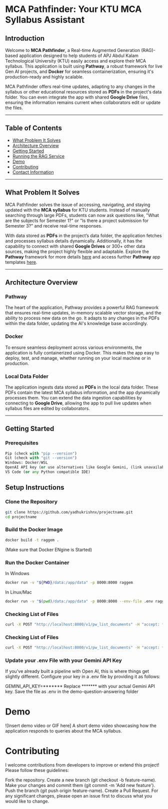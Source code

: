 # MCA Pathfinder: Your KTU MCA Syllabus Assistant

## Introduction

Welcome to **MCA Pathfinder**, a Real-time Augmented Generation (RAG)-based application designed to help students of APJ Abdul Kalam Technological University (KTU) easily access and explore their MCA syllabus. This application is built using **Pathway**, a robust framework for live Gen AI projects, and **Docker** for seamless containerization, ensuring it's production-ready and highly scalable.

MCA Pathfinder offers real-time updates, adapting to any changes in the syllabus or other educational resources stored as **PDFs** in the project's data folder. You can even integrate the app with shared **Google Drive** files, ensuring the information remains current when collaborators edit or update the files.

---

## Table of Contents

- [What Problem It Solves](#what-problem-it-solves)
- [Architecture Overview](#architecture-overview)
- [Getting Started](#getting-started)
- [Running the RAG Service](#running-the-rag-service)
- [Demo](#demo)
- [Contributing](#contributing)
- [Contact Information](#contact-information)

---

## What Problem It Solves

MCA Pathfinder solves the issue of accessing, navigating, and staying updated with the **MCA syllabus** for KTU students. Instead of manually searching through large PDFs, students can now ask questions like, "What are the subjects for Semester 1?" or "Is there a project submission for Semester 3?" and receive real-time responses.

With data stored as **PDFs** in the project’s data folder, the application fetches and processes syllabus details dynamically. Additionally, it has the capability to connect with shared **Google Drives** or 300+ other data sources, making the project highly flexible and adaptable. Explore the **Pathway** framework for more details [here](https://github.com/pathwaycom/llm-app?tab=readme-ov-file#llm-app) and access further **Pathway** app templates [here](https://pathway.com/app-templates).

---

## Architecture Overview

### **Pathway**
The heart of the application, Pathway provides a powerful RAG framework that ensures real-time updates, in-memory scalable vector storage, and the ability to process new data on the go. It adapts to any changes in the PDFs within the data folder, updating the AI's knowledge base accordingly.

### **Docker**
To ensure seamless deployment across various environments, the application is fully containerized using Docker. This makes the app easy to deploy, test, and manage, whether running on your local machine or in production.

### **Local Data Folder**
The application ingests data stored as **PDFs** in the local data folder. These PDFs contain the latest MCA syllabus information, and the app dynamically processes them. You can extend the data ingestion capabilities by connecting to **Google Drive**, allowing the app to pull live updates when syllabus files are edited by collaborators.

---

## Getting Started

### **Prerequisites**


``` Python 3.10/3.11
Pip (check with "pip --version")
Git (check with "git --version")
Windows: Docker/WSL
OpenAI API key (or use alternatives like Google Gemini, (link unavailable), etc.)
VS Code (or any Python compatible IDE)
```

## Setup Instructions

### Clone the Repository

```bash
git clone https://github.com/yadhukrishnx/projectname.git
cd projectname
```

### Build the Docker Image

```bash
docker build -t raggem .
```
(Make sure that Docker ENgine is Started)

### Run the Docker Container
In Windows
```bash
docker run -v "${PWD}/data:/app/data" -p 8000:8000 raggem
```
In Linux/Mac
```bash
docker run -v "$(pwd)/data:/app/data" -p 8000:8000 --env-file .env raggem
```

### Checking List of Files
```bash
curl -X POST "http://localhost:8000/v1/pw_list_documents" -H "accept: */*" -H "Content-Type: application/json" 
```
### Checking List of Files
```bash
curl -X POST "http://localhost:8000/v1/pw_list_documents" -H "accept: */*" -H "Content-Type: application/json" 
```

### Update your .env File with your Gemini API Key
If you've already built a pipeline with Open AI, this is where things get slightly different. Configure your key in a .env file by providing it as follows:

GEMINI_API_KEY=*******
Replace ******* with your actual Gemini API key. Save the file as .env in the demo-question-answering folder


# Demo
![Insert demo video or GIF here]
A short demo video showcasing how the application responds to queries about the MCA syllabus.


# Contributing
I welcome contributions from developers to improve or extend this project! Please follow these guidelines:

Fork the repository.
Create a new branch (git checkout -b feature-name).
Make your changes and commit them (git commit -m 'Add new feature').
Push the branch (git push origin feature-name).
Create a Pull Request.
For any significant changes, please open an issue first to discuss what you would like to change.

